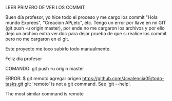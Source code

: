 LEER PRIMERO DE VER LOS COMMIT

Buen día profesor, 
yo hice todo el proceso y me cargo los commit "Hola mundo Exprees", "Creacion APi,etc", etc.
Tengo un error por llave en mi GIT (git push -u origin master), por ende no me cargaron los archivos y por ello dejo un archivo extra ver.doc para dejar prueba de que si realice los commit pero no me cargaron en el git.

Este proyecto me toco subirlo todo manualmente.

Feliz día profesor

COMANDO: git push -u origin master

ERROR: $ git remoto agregar origen https://github.com/Jcvalencia05/todo-tasks.git
git: 'remoto' is not a git command. See 'git --help'.

The most similar command is
        remote
